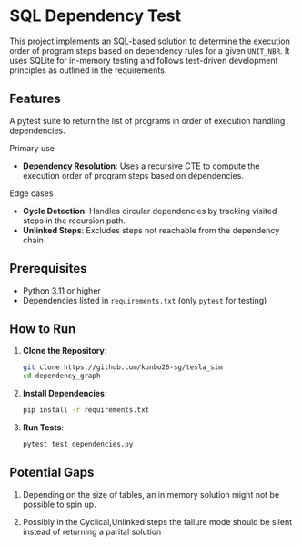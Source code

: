 # SQL Dependency Test

This project implements an SQL-based solution to determine the execution order of program steps based on dependency rules for a given `UNIT_NBR`. It uses SQLite for in-memory testing and follows test-driven development principles as outlined in the requirements.

## Features

A pytest suite to return the list of programs in order of execution handling dependencies.

Primary use

- **Dependency Resolution**: Uses a recursive CTE to compute the execution order of program steps based on dependencies.

Edge cases

- **Cycle Detection**: Handles circular dependencies by tracking visited steps in the recursion path.
- **Unlinked Steps**: Excludes steps not reachable from the dependency chain.

## Prerequisites

- Python 3.11 or higher
- Dependencies listed in `requirements.txt` (only `pytest` for testing)

## How to Run

1. **Clone the Repository**:
   ```bash
   git clone https://github.com/kunbo26-sg/tesla_sim
   cd dependency_graph
   ```
2. **Install Dependencies**:
   ```bash
   pip install -r requirements.txt
   ```
3. **Run Tests**:
   ```bash
   pytest test_dependencies.py
   ```

## Potential Gaps

1. Depending on the size of tables, an in memory solution might not be possible to spin up.

2. Possibly in the Cyclical,Unlinked steps the failure mode should be silent instead of returning a parital solution
